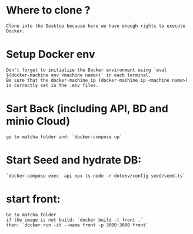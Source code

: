 # Where to clone ?

    Clone into the Desktop because here we have enough rights to execute Docker.

# Setup Docker env

    Don't forget to initialize the Docker environment using `eval $(docker-machine env <machine name>)` in each terminal.
    Be sure that the docker-machine ip (docker-machine ip <machine name>) is correctly set in the .env files.

# Sart Back (including API, BD and minio Cloud)

    go to matcha folder and: `docker-compose up`

# Start Seed and hydrate DB:

    `docker-compose exec  api npx ts-node -r dotenv/config seed/seed.ts`

# start front:

    Go to matcha folder
    if the image is not build: `docker build -t front .`
    then: `docker run -it --name front -p 3000:3000 front`
